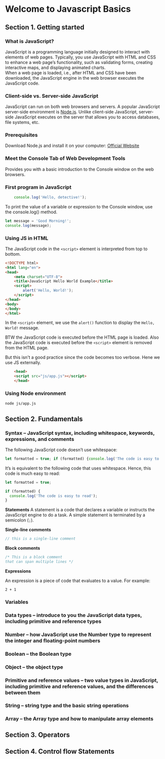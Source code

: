 # Welcome to Javascript Basics

## Section 1. Getting started

### What is JavaScript?

JavaScript is a programming language initially designed to interact with elements of web pages. Typically, you use JavaScript with HTML and CSS to enhance a web page’s functionality, such as validating forms, creating interactive maps, and displaying animated charts.  
When a web page is loaded, i.e., after HTML and CSS have been downloaded, the JavaScript engine in the web browser executes the JavaScript code.

### Client-side vs. Server-side JavaScript

JavaScript can run on both web browsers and servers. A popular JavaScript server-side environment is [Node.js](https://www.javascripttutorial.net/nodejs-tutorial/). Unlike client-side JavaScript, server-side JavaScript executes on the server that allows you to access databases, file systems, etc.

### Prerequisites

Download Node.js and install it on your computer:
[Official Website](https://nodejs.org/en/download/)

### Meet the Console Tab of Web Development Tools

Provides you with a basic introduction to the Console window on the web browsers.

### First program in JavaScript

```javascript
    console.log('Hello, detective!');
```

To print the value of a variable or expression to the Console window, use the console.log() method.

```javascript
let message = 'Good Morning!';
console.log(message);
```

### Using JS in HTML

The JavaScript code in the ``<script>`` element is interpreted from top to bottom.

```html
<!DOCTYPE html>
<html lang="en">
<head>
    <meta charset="UTF-8">
    <title>JavaScript Hello World Example</title>
    <script>
        alert('Hello, World!');
    </script>
</head>
<body>
</body>
</html>
```

In the ``<script>`` element, we use the `alert()` function to display the ``Hello, World!`` message.

BTW the JavaScript code is executed before the HTML page is loaded. Also the JavaScript code is executed before the ``<script>`` element is removed from the HTML page.

But this isn't a good practice since the code becomes too verbose. Hene we use JS externally.

```html
    <head>
    <script src="js/app.js"></script>
    </head>
```

### Using Node environment

```zsh
node js/app.js
```

## Section 2. Fundamentals

### Syntax – JavaScript syntax, including whitespace, keywords, expressions, and comments

The following JavaScript code doesn’t use whitespace:

```javascript
let formatted = true; if (formatted) {console.log('The code is easy to read');}
```

It’s is equivalent to the following code that uses whitespace. Hence, this code is much easy to read:

```javascript
let formatted = true;

if (formatted) {
  console.log('The code is easy to read');
}
```

**Statements**
A statement is a code that declares a variable or instructs the JavaScript engine to do a task. A simple statement is terminated by a semicolon (`;`).

**Single-line comments**

```javascript
// this is a single-line comment
```

**Block comments**

```javascript
/* This is a block comment
that can span multiple lines */
```

**Expressions**

An expression is a piece of code that evaluates to a value. For example:

```2 + 1```

### Variables


### Data types – introduce to you the JavaScript data types, including primitive and reference types

### Number – how JavaScript use the Number type to represent the integer and floating-point numbers

### Boolean – the Boolean type

### Object – the object type

### Primitive and reference values – two value types in JavaScript, including primitive and reference values, and the differences between them

### String – string type and the basic string operations

### Array – the Array type and how to manipulate array elements

## Section 3. Operators

## Section 4. Control flow Statements
